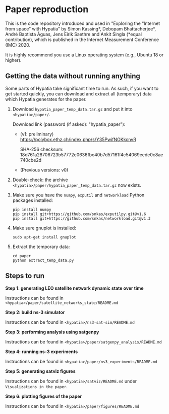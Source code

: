 # Paper reproduction

This is the code repository introduced and used in "Exploring the “Internet from space” with Hypatia" 
by Simon Kassing*, Debopam Bhattacherjee*, André Baptista Águas, Jens Eirik Saethre and Ankit Singla
(*equal contribution), which is published in the Internet Measurement Conference (IMC) 2020.

It is highly recommend you use a Linux operating system (e.g., Ubuntu 18 or higher).

## Getting the data without running anything

Some parts of Hypatia take significant time to run. As such, if you want to get started quickly,
you can download and extract all (temporary) data which Hypatia generates for the paper.

1. Download `hypatia_paper_temp_data.tar.gz` and put it into `<hypatia>/paper/`.

   Download link (password (if asked): "hypatia_paper"): 
   * (v1: preliminary) https://polybox.ethz.ch/index.php/s/Y35PwifNOKkcnvR
   
     SHA-256 checksum:
     18d761a28706723b57772e0636fbc40b7d57161f4c54069eede0c8ae740cbe2d
     
   * (Previous versions: v0)
   
2. Double-check: the archive `<hypatia>/paper/hypatia_paper_temp_data.tar.gz` now exists.

3. Make sure you have the `numpy`, `exputil` and `networkload` Python packages installed:
   ```
   pip install numpy
   pip install git+https://github.com/snkas/exputilpy.git@v1.6
   pip install git+https://github.com/snkas/networkload.git@v1.3
   ```
   
4. Make sure gnuplot is installed:
   ```
   sudo apt-get install gnuplot
   ```

5. Extract the temporary data:
   ```
   cd paper
   python extract_temp_data.py
   ```

## Steps to run

**Step 1: generating LEO satellite network dynamic state over time**

Instructions can be found in `<hypatia>/paper/satellite_networks_state/README.md`

**Step 2: build ns-3 simulator**

Instructions can be found in `<hypatia>/ns3-sat-sim/README.md`

**Step 3: performing analysis using satgenpy**

Instructions can be found in `<hypatia>/paper/satgenpy_analysis/README.md`

**Step 4: running ns-3 experiments**

Instructions can be found in `<hypatia>/paper/ns3_experiments/README.md`

**Step 5: generating satviz figures**

Instructions can be found in `<hypatia>/satviz/README.md` under `Visualizations in the paper`.

**Step 6: plotting figures of the paper**

Instructions can be found in `<hypatia>/paper/figures/README.md`
